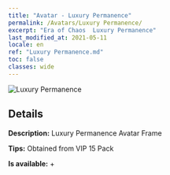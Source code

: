 ```yaml
---
title: "Avatar - Luxury Permanence"
permalink: /Avatars/Luxury Permanence/
excerpt: "Era of Chaos  Luxury Permanence"
last_modified_at: 2021-05-11
locale: en
ref: "Luxury Permanence.md"
toc: false
classes: wide
---
```

 ![Luxury Permanence](/images/a/avatarFrame_80.png)

## Details

 **Description:** Luxury Permanence Avatar Frame 

 **Tips:** Obtained from VIP 15 Pack 

 **Is available:**  + 

